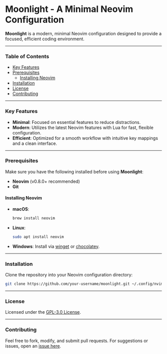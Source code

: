 # Moonlight - A Minimal Neovim Configuration

**Moonlight** is a modern, minimal Neovim configuration designed to provide a focused, efficient coding environment.

---

### Table of Contents

- [Key Features](#key-features)
- [Prerequisites](#prerequisites)
  - [Installing Neovim](#installing-neovim)
- [Installation](#installation)
- [License](#license)
- [Contributing](#contributing)

---

### Key Features

- **Minimal**: Focused on essential features to reduce distractions.
- **Modern**: Utilizes the latest Neovim features with Lua for fast, flexible configuration.
- **Efficient**: Optimized for a smooth workflow with intuitive key mappings and a clean interface.

---

### Prerequisites

Make sure you have the following installed before using **Moonlight**:

- **Neovim** (v0.8.0+ recommended)
- **Git**

#### Installing Neovim

- **macOS**:

  ```bash
  brew install neovim
  ```

- **Linux**:

  ```bash
  sudo apt install neovim
  ```

- **Windows**:
  Install via [winget](https://github.com/microsoft/winget-cli) or [chocolatey](https://chocolatey.org/packages/neovim).

---

### Installation

Clone the repository into your Neovim configuration directory:

```bash
git clone https://github.com/your-username/moonlight.git ~/.config/nvim
```

---

### License

Licensed under the [GPL-3.0 License](LICENSE).

---

### Contributing

Feel free to fork, modify, and submit pull requests. For suggestions or issues, open an [issue here](https://github.com/your-username/moonlight.nvim/issues).
